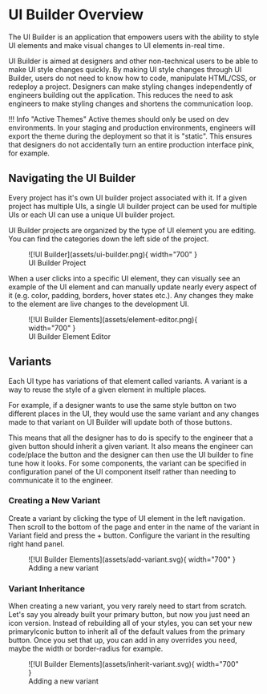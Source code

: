 # UI Builder Overview

The UI Builder is an application that empowers users with the ability to style UI elements and make visual changes to UI elements in-real time. 

UI Builder is aimed at designers and other non-technical users to be able to make UI style changes quickly. By making UI style changes through UI Builder, users do not need to know how to code, manipulate HTML/CSS, or redeploy a project. Designers can make styling changes independently of engineers building out the application. This reduces the need to ask engineers to make styling changes and shortens the communication loop.

!!! Info "Active Themes"
    Active themes should only be used on dev environments. In your staging and production environments, engineers will export the theme during the deployment so that it is "static". This ensures that designers do not accidentally turn an entire production interface pink, for example.
    
## Navigating the UI Builder

Every project has it's own UI builder project associated with it. If a given project has multiple UIs, a single UI builder project can be used for multiple UIs or each UI can use a unique UI builder project.

UI Builder projects are organized by the type of UI element you are editing. You can find the categories down the left side of the project. 

<figure markdown>
![!UI Builder](assets/ui-builder.png){ width="700" }
  <figcaption>UI Builder Project</figcaption>
</figure>

When a user clicks into a specific UI element, they can visually see an example of the UI element and can manually update nearly every aspect of it (e.g. color, padding, borders, hover states etc.). Any changes they make to the element are live changes to the development UI.

<figure markdown>
![!UI Builder Elements](assets/element-editor.png){ width="700" }
  <figcaption>UI Builder Element Editor</figcaption>
</figure>

## Variants

Each UI type has variations of that element called variants. A variant is a way to reuse the style of a given element in multiple places. 

For example, if a designer wants to use the same style button on two different places in the UI, they would use the same variant and any changes made to that variant on UI Builder will update both of those buttons. 

This means that all the designer has to do is specify to the engineer that a given button should inherit a given variant. It also means the engineer can code/place the button and the designer can then use the UI builder to fine tune how it looks. For some components, the variant can be specified in configuration panel of the UI component itself rather than needing to communicate it to the engineer.

### Creating a New Variant

Create a variant by clicking the type of UI element in the left navigation. Then scroll to the bottom of the page and enter in the name of the variant in Variant field and press the + button. Configure the variant in the resulting right hand panel.

<figure markdown>
![!UI Builder Elements](assets/add-variant.svg){ width="700" }
  <figcaption>Adding a new variant</figcaption>
</figure>

### Variant Inheritance

When creating a new variant, you very rarely need to start from scratch. Let's say you already built your primary button, but now you just need an icon version. Instead of rebuilding all of your styles, you can set your new primaryIconic button to inherit all of the default values from the primary button. Once you set that up, you can add in any overrides you need, maybe the width or border-radius for example. 

<figure markdown>
![!UI Builder Elements](assets/inherit-variant.svg){ width="700" }
  <figcaption>Adding a new variant</figcaption>
</figure>

